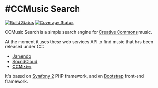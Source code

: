 # #CCMusic Search

[![Build Status](https://travis-ci.org/antodippo/ccmusicsearch.svg?branch=master)](https://travis-ci.org/antodippo/ccmusicsearch)
[![Coverage Status](https://coveralls.io/repos/antodippo/ccmusicsearch/badge.svg?branch=master&service=github)](https://coveralls.io/github/antodippo/ccmusicsearch?branch=master)

CCMusic Search is a simple search engine for [Creative Commons](http://creativecommons.org/about) music.
 
At the moment it uses these web services API to find music that has been released under CC:

- [Jamendo](https://www.jamendo.com/)
- [SoundCloud](https://soundcloud.com/)
- [CCMixter](http://ccmixter.org/)
 
It's based on [Symfony 2](https://symfony.com/) PHP framework, and on [Bootstrap](http://getbootstrap.com/) front-end framework.